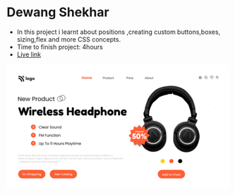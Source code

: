 # Dewang Shekhar

- In this project i learnt about positions ,creating custom buttons,boxes, sizing,flex and more CSS concepts.
- Time to finish project: 4hours
- [Live link](https://headphoneproj7.netlify.app/)

![screenshot](/live-class-project-7/7.png)
